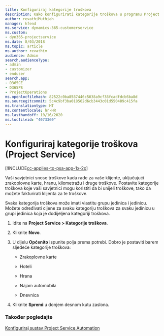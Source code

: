 ```yaml
---
title: Konfiguriraj kategorije troškova
description: Kako konfigurirati kategorije troškova u programu Project Service
author: revathiMuthiah
manager: kfend
ms.service: dynamics-365-customerservice
ms.custom:
- dyn365-projectservice
ms.date: 8/03/2018
ms.topic: article
ms.author: revathim
audience: Admin
search.audienceType:
- admin
- customizer
- enduser
search.app:
- D365CE
- D365PS
- ProjectOperations
ms.openlocfilehash: 82522c0ba8587446c5038a9cf38fcadfdcb6ba8d
ms.sourcegitcommit: 5c4c9bf3ba018562d6cb3443c01d550489c415fa
ms.translationtype: HT
ms.contentlocale: hr-HR
ms.lasthandoff: 10/16/2020
ms.locfileid: "4073360"
---
```

# <a name="configure-expense-categories-project-service"></a>Konfiguriraj kategorije troškova (Project Service)

[!INCLUDE[cc-applies-to-psa-app-1x-2x](../includes/cc-applies-to-psa-app-1x-2x.md)]

Vaši savjetnici snose troškove kada rade za vaše klijente, uključujući zrakoplovne karte, hranu, kilometražu i druge troškove. Postavite kategorije troškova koje vaši savjetnici mogu koristiti da bi unijeli troškove, tako da možete fakturirati klijenta za te troškove.  
  
Svaka kategorija troškova može imati vlastitu grupu jedinica i jedinicu. Možete određivati cijene za svaku kategoriju troškova za svaku jedinicu u grupi jedinica koja je dodijeljena kategoriji troškova.  
  
1.  Idite na **Project Service > Kategorije troškova**.  
  
2.  Kliknite **Novo**.  
  
3.  U dijelu **Općenito** ispunite polja prema potrebi. Dobro je postaviti barem sljedeće kategorije troškova:  
  
    -   Zrakoplovne karte  
  
    -   Hoteli  
  
    -   Hrana  
  
    -   Najam automobila  
  
    -   Dnevnica  
  
4.  Kliknite **Spremi** u donjem desnom kutu zaslona.  
  
### <a name="see-also"></a>Također pogledajte  
 [Konfiguriraj sustav Project Service Automation](../psa/configure.md)
